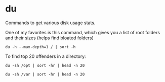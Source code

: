 # du
Commands to get various disk usage stats.  

One of my favorites is this command, which gives you a list of root folders and their sizes (helps find bloated folders)

    du -h --max-depth=1 / | sort -h

To find top 20 offenders in a directory:

    du -sh /opt | sort -hr | head -n 20
    
    du -sh /var | sort -hr | head -n 20 